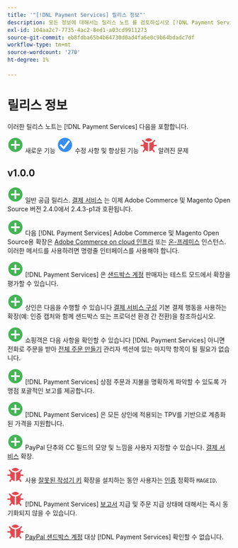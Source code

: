 ```yaml
---
title: '"[!DNL Payment Services] 릴리스 정보"'
description: 모든 정보에 대해서는 릴리스 노트 를 검토하십시오 [!DNL Payment Services] 릴리스.
exl-id: 104aa2c7-7735-4ac2-8ed1-a03cd9911273
source-git-commit: eb8fdba65b4b64730d0ad4fa6e0c9b64bdadc7df
workflow-type: tm+mt
source-wordcount: '270'
ht-degree: 1%

---
```


# 릴리스 정보

이러한 릴리스 노트는 [!DNL Payment Services] 다음을 포함합니다.

![새로 만들기](../assets/new.svg) 새로운 기능
![해결된 문제](../assets/fix.svg) 수정 사항 및 향상된 기능
![알려진 문제](../assets/bug.svg) 알려진 문제

## v1.0.0

![새로 만들기](../assets/new.svg)<!-- Issue PAY-2127 --> 일반 공급 릴리스. [결제 서비스](https://marketplace.magento.com/magento-payment-services.html) 는 이제 Adobe Commerce 및 Magento Open Source 버전 2.4.0에서 2.4.3-p1과 호환됩니다.

![새로 만들기](../assets/new.svg)<!-- Issue PAY-124 --> 다음 [!DNL Payment Services] Adobe Commerce 및 Magento Open Source용 확장은 [Adobe Commerce on cloud 인프라](install.md#magento-commerce-cloud) 또는 [온-프레미스](install.md#on-premises) 인스턴스. 이러한 메서드를 사용하려면 명령줄 인터페이스를 사용해야 합니다.

![새로 만들기](../assets/new.svg)<!-- Issue PAY-1986 --> [!DNL Payment Services] 은 [샌드박스 계정](onboard.md#enable-sandbox-testing) 판매자는 테스트 모드에서 확장을 평가할 수 있습니다.

![새로 만들기](../assets/new.svg)<!-- Issue PAY-666 --> 상인은 다음을 수행할 수 있습니다 [결제 서비스 구성](configure-admin.md) 기본 결제 행동을 사용하는 확장(예: 인증 캡처와 함께 샌드박스 또는 프로덕션 환경 간 전환)을 참조하십시오.

![새로 만들기](../assets/new.svg)<!-- Issue PAY-780 --> 쇼핑객은 다음 사항을 확인할 수 있습니다 [!DNL Payment Services] 아니면 전화로 주문을 받아 [전체 주문 만들기](create-order.md) 관리자 섹션에 있는 마지막 항목이 될 필요가 없습니다.

![새로 만들기](../assets/new.svg)<!-- Issue PAY-1856 --> [!DNL Payment Services] 상점 주문과 지불을 명확하게 파악할 수 있도록 가맹점 포괄적인 보고를 제공합니다.

![새로 만들기](../assets/new.svg)<!-- Issue PAY-311 --> [!DNL Payment Services] 은 모든 상인에 적용되는 TPV를 기반으로 계층화된 가격을 지원합니다.

![새로 만들기](../assets/new.svg)<!-- Issue PAY-1443 --> PayPal 단추와 CC 필드의 모양 및 느낌을 사용자 지정할 수 있습니다. [결제 서비스](https://devdocs.magento.com/payment-services/customize-buttons-messaging.html) 확장.

![알려진 문제](../assets/bug.svg)<!-- Issue PAY-2473 --> 사용 [잘못된 작성기 키](https://support.magento.com/hc/en-us/articles/4406603542541) 확장을 설치하는 동안 사용자는 [인증](https://devdocs.magento.com/guides/v2.4/install-gde/prereq/connect-auth.html) 정확하 `MAGEID`.

![알려진 문제](../assets/bug.svg)<!-- Issue PAY-2474 --> [!DNL Payment Services] [보고서](https://support.magento.com/hc/en-us/articles/4406114741517) 지급 및 주문 지급 상태에 대해서는 즉시 동기화되지 않을 수 있습니다.

![알려진 문제](../assets/bug.svg)<!-- Issue PAY-2475 --> [PayPal 샌드박스 계정](https://support.magento.com/hc/en-us/articles/4406954952461) 대상 [!DNL Payment Services] 확인할 수 없습니다.
